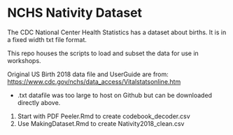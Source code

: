 # NCHS Nativity Dataset

The CDC National Center Health Statistics has a dataset about births. It is in a fixed width txt file format. 

This repo houses the scripts to load and subset the data for use in workshops.

Original US Birth 2018 data file and UserGuide are from: https://www.cdc.gov/nchs/data_access/Vitalstatsonline.htm

* .txt datafile was too large to host on Github but can be downloaded directly above.

1. Start with PDF Peeler.Rmd to create codebook_decoder.csv
2. Use MakingDataset.Rmd to create Nativity2018_clean.csv